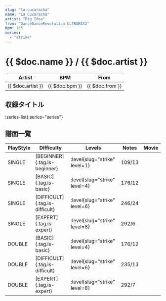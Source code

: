 ```yaml
---
slug: "la-cucaracha"
name: "La Cucaracha"
artist: "Big Idea"
from: "DanceDanceRevolution ULTRAMIX2"
bpm: 165
series:
  - "strike"
---
```


# {{ $doc.name }} / {{ $doc.artist }}

|Artist|BPM|From|
|------|---|----|
|{{ $doc.artist }}|{{ $doc.bpm }}|{{ $doc.from }}|

## 収録タイトル

:series-list{:series="series"}

## 譜面一覧

|PlayStyle|Difficulty|Levels|Notes|Movie|
|---------|----------|------|-----|-----|
|SINGLE|[BEGINNER]{.tag.is-beginner}|<div class="field is-grouped is-grouped-multiline">:level{slug="strike" level=1}</div>|109/13||
|SINGLE|[BASIC]{.tag.is-basic}|<div class="field is-grouped is-grouped-multiline">:level{slug="strike" level=4}</div>|176/12||
|SINGLE|[DIFFICULT]{.tag.is-difficult}|<div class="field is-grouped is-grouped-multiline">:level{slug="strike" level=6}</div>|246/24||
|SINGLE|[EXPERT]{.tag.is-expert}|<div class="field is-grouped is-grouped-multiline">:level{slug="strike" level=8}</div>|292/6||
|DOUBLE|[BASIC]{.tag.is-basic}|<div class="field is-grouped is-grouped-multiline">:level{slug="strike" level=4}</div>|176/12||
|DOUBLE|[DIFFICULT]{.tag.is-difficult}|<div class="field is-grouped is-grouped-multiline">:level{slug="strike" level=6}</div>|235/13||
|DOUBLE|[EXPERT]{.tag.is-expert}|<div class="field is-grouped is-grouped-multiline">:level{slug="strike" level=8}</div>|292/7||
